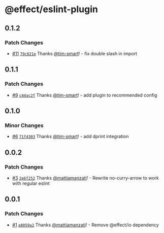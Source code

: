 # @effect/eslint-plugin

## 0.1.2

### Patch Changes

- [#11](https://github.com/Effect-TS/eslint-plugin/pull/11) [`79c821e`](https://github.com/Effect-TS/eslint-plugin/commit/79c821e21ed9e490bd730fb71dd0c473171a1859) Thanks [@tim-smart](https://github.com/tim-smart)! - fix double slash in import

## 0.1.1

### Patch Changes

- [#9](https://github.com/Effect-TS/eslint-plugin/pull/9) [`c44ac2f`](https://github.com/Effect-TS/eslint-plugin/commit/c44ac2f4fd0939e216406d035ef6c2435d856cf8) Thanks [@tim-smart](https://github.com/tim-smart)! - add plugin to recommended config

## 0.1.0

### Minor Changes

- [#6](https://github.com/Effect-TS/eslint-plugin/pull/6) [`71f4303`](https://github.com/Effect-TS/eslint-plugin/commit/71f43031d8f406cdd4da983ae74fe49a57ce7b33) Thanks [@tim-smart](https://github.com/tim-smart)! - add dprint integration

## 0.0.2

### Patch Changes

- [#3](https://github.com/Effect-TS/eslint-plugin/pull/3) [`2e6f252`](https://github.com/Effect-TS/eslint-plugin/commit/2e6f25241b58889641ca6bb7b5ebda6105a7384e) Thanks [@mattiamanzati](https://github.com/mattiamanzati)! - Rewrite no-curry-arrow to work with regular eslint

## 0.0.1

### Patch Changes

- [#1](https://github.com/Effect-TS/eslint-plugin/pull/1) [`a8059a2`](https://github.com/Effect-TS/eslint-plugin/commit/a8059a216a50bd780e5433851f8e6d9f01d44e9c) Thanks [@mattiamanzati](https://github.com/mattiamanzati)! - Remove @effect/io dependency
